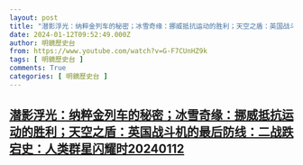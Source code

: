 ```yaml
---
layout: post
title: "潜影浮光：纳粹金列车的秘密；冰雪奇缘：挪威抵抗运动的胜利；天空之盾：英国战斗机的最后防线：二战跌宕史：人类群星闪耀时20240112"
date: 2024-01-12T09:52:49.000Z
author: 明鏡歷史台
from: https://www.youtube.com/watch?v=G-F7CUnHZ9k
tags: [ 明鏡歷史台 ]
comments: True
categories: [ 明鏡歷史台 ]
---
```

<!--1705053169000-->
[潜影浮光：纳粹金列车的秘密；冰雪奇缘：挪威抵抗运动的胜利；天空之盾：英国战斗机的最后防线：二战跌宕史：人类群星闪耀时20240112](https://www.youtube.com/watch?v=G-F7CUnHZ9k)
------

<div>

</div>

